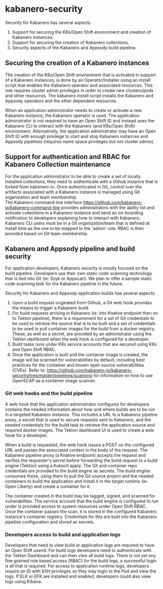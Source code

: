 # kabanero-security

Security for Kabanero has several aspects. 
1) Support for securing the K8s/Open Shift environment and creation of Kabanero instances.
2) Support for securing the creation of Kabanero collections. 
3) Security aspects of the Kabanero and Appsody build pipeline.

## Securing the creation of a Kabanero instances
The creation of the K8s/Open Shift environment that is activated in support of a Kabanero instances, is done by an Operator/Installer using an install script that enables the Kabanero operator and associated resources. This role requires cluster admin privileges in order to create new clusters/pods and other resources. The kabanero install script installs the Kabanero and Appsody operators and the other dependent resources.

When an application administrator needs to create or activate a new Kabanero instance, the Kabanero operator is used. The application administrator is not required to have an Open Shift ID and instead uses the Kabanero CLI to interact with the Kabanero (and K8s/Open Shift) environment.  Alternatively, the application administrator may have an Open Shift ID with enough privilege to start and stop Kabanero instances and Appsody pipelines (requires name space privileges but not cluster admin).

## Support for authentication and RBAC for Kabanero Collection maintenance
For the application administrator to be able to create a set of locally installed collections, they need to authenticate with a Github instance that is forked from kabanero-io. Once authenticated in Git, control over the artifacts associated with a Kabanero instance is managed using Git organization and team membership.  
The Kabanero command line interface https://github.com/kabanero-io/kabanero-command-line provides administrators with the ability list and activate collections in a Kabanero instance and send an on-boarding notification to developers explaining how to interact with Kabanero. Kabanero CLI users must be in a Git organization/team that is defined at install time as the one to be mapped to the 'admin' role. RBAC is then provided based on Git team membership.

## Kabanero and Appsody pipeline and build security
For application developers, Kabanero security is mostly focused on the build pipeline. Developers use their own static code scanning technology that is tied into Git (ie: Snyk or Appscan). We plan to offer a sample static code scanning task for the Kabanero pipeline in the future.

Security for Kabanero and Appsody application builds has several aspects. 
1) Upon a build request originated from Github, a Git web hook provides the means to trigger a Kabanero build. 
2) For build requests arriving in Kabanero (ie: into Knative endpoint then on to Tekton pipeline), there is a requirement for a set of Git credentials to be used to retrieve the source that is to be built and a set of credentials to be used to pull container images for the build from a docker registry.  These, as well as a secret, are provided by an administrator using the Tekton dashboard when the web hook is configured for a developer.
3) Build tasks runs under K8s service accounts that are secured using K8s and Open Shift RBAC. 
4) Once the application is built and the container image is created, the image will be scanned for vulnerabilities by default, including best practices for the container and known open source vulnerabilities (CVEs). Refer to: https://github.com/kabanero-io/kabanero-security/tree/master/pipelines/scanning for information on how to use OpenSCAP as a container image scanner.

### Git web hooks and the build pipeline
A web hook that the application administrator configures for developers contains the needed information about how and where builds are to be run in a targeted Kabanero instance.  This includes a URL to a Kabanero pipeline proxy, a secret that is used to secure requests sent to Kabanero, and the needed credentials for the build task to retrieve the application source and required docker images. The Tekton dashboard UI is used to create a web hook for a developer.

When a build is requested, the web hook issues a POST on the configured URL and passes the associated context in the body of the request.  The Kabanero pipeline proxy (a Knative endpoint) accepts the request and verifies the requester's secret before forwarding the build request to a build engine (Tekton) using a Kubectl apply. The Git and container repo credentials are provided to the build engine as secrets.  The build engine consumes these, using them to pull the Git source project and the needed containers to build the application and install it in the target runtime (ie: Open Liberty) and create a container for it.

The container created in the build may be tagged, signed, and scanned for vulnerabilties.  The service account that the build engine is configured to run under is provided access to system resources under Open Shift RBAC. Once the container passes the scan, it is stored in the configured Kabanero instance's container registry. Credentials for this are built into the Kabanero pipeline configuration and stored as secrets.

### Developers access to build and application logs
Developers that need to view build or application logs are required to have an Open Shift userid. For build logs developers need to authenticate with the Tekton Dashboard and can then view all build logs. There is not yet any fine grained role based access (RBAC) for the build logs, a successful login is all that is required. For access to application runtime logs, developers require an ID with SSH privileges so they may login to the Pod and view the logs. If ELK or EFK are installed and enabled, developers could also view logs using Kibana.

